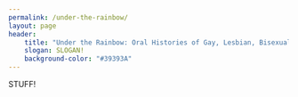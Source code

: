 ```yaml
---
permalink: /under-the-rainbow/
layout: page
header: 
    title: "Under the Rainbow: Oral Histories of Gay, Lesbian, Bisexual, Transgender, and Queer People in  Kansas"
    slogan: SLOGAN!
    background-color: "#39393A"
---
```

STUFF!
